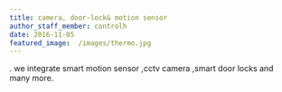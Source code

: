 ```yaml
---
title: camera, door-lock& motion sensor
author_staff_member: controlh
date: 2016-11-05
featured_image:  /images/thermo.jpg
---
```

.
we integrate smart motion sensor ,cctv camera ,smart door locks and many more.
